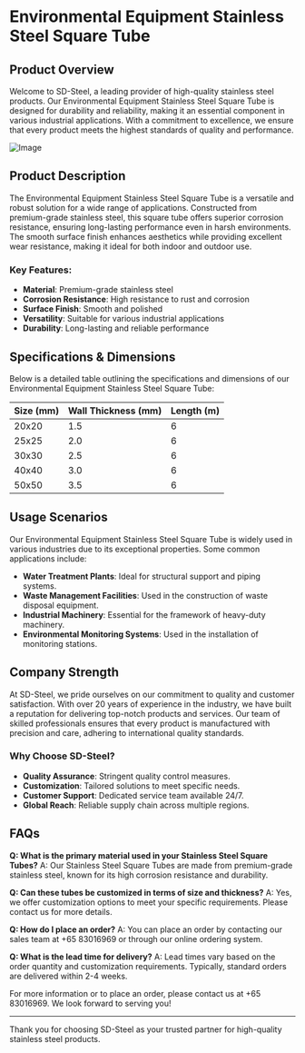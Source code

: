 # Environmental Equipment Stainless Steel Square Tube

## Product Overview

Welcome to SD-Steel, a leading provider of high-quality stainless steel products. Our Environmental Equipment Stainless Steel Square Tube is designed for durability and reliability, making it an essential component in various industrial applications. With a commitment to excellence, we ensure that every product meets the highest standards of quality and performance.

![Image](https://github.com/user-attachments/assets/2567258e-e124-4816-932d-1809bd27ef0b)

## Product Description

The Environmental Equipment Stainless Steel Square Tube is a versatile and robust solution for a wide range of applications. Constructed from premium-grade stainless steel, this square tube offers superior corrosion resistance, ensuring long-lasting performance even in harsh environments. The smooth surface finish enhances aesthetics while providing excellent wear resistance, making it ideal for both indoor and outdoor use.

### Key Features:
- **Material**: Premium-grade stainless steel
- **Corrosion Resistance**: High resistance to rust and corrosion
- **Surface Finish**: Smooth and polished
- **Versatility**: Suitable for various industrial applications
- **Durability**: Long-lasting and reliable performance

## Specifications & Dimensions

Below is a detailed table outlining the specifications and dimensions of our Environmental Equipment Stainless Steel Square Tube:

| Size (mm) | Wall Thickness (mm) | Length (m) |
|-----------|---------------------|------------|
| 20x20     | 1.5                 | 6          |
| 25x25     | 2.0                 | 6          |
| 30x30     | 2.5                 | 6          |
| 40x40     | 3.0                 | 6          |
| 50x50     | 3.5                 | 6          |

## Usage Scenarios

Our Environmental Equipment Stainless Steel Square Tube is widely used in various industries due to its exceptional properties. Some common applications include:

- **Water Treatment Plants**: Ideal for structural support and piping systems.
- **Waste Management Facilities**: Used in the construction of waste disposal equipment.
- **Industrial Machinery**: Essential for the framework of heavy-duty machinery.
- **Environmental Monitoring Systems**: Used in the installation of monitoring stations.

## Company Strength

At SD-Steel, we pride ourselves on our commitment to quality and customer satisfaction. With over 20 years of experience in the industry, we have built a reputation for delivering top-notch products and services. Our team of skilled professionals ensures that every product is manufactured with precision and care, adhering to international quality standards.

### Why Choose SD-Steel?
- **Quality Assurance**: Stringent quality control measures.
- **Customization**: Tailored solutions to meet specific needs.
- **Customer Support**: Dedicated service team available 24/7.
- **Global Reach**: Reliable supply chain across multiple regions.

## FAQs

**Q: What is the primary material used in your Stainless Steel Square Tubes?**
A: Our Stainless Steel Square Tubes are made from premium-grade stainless steel, known for its high corrosion resistance and durability.

**Q: Can these tubes be customized in terms of size and thickness?**
A: Yes, we offer customization options to meet your specific requirements. Please contact us for more details.

**Q: How do I place an order?**
A: You can place an order by contacting our sales team at +65 83016969 or through our online ordering system.

**Q: What is the lead time for delivery?**
A: Lead times vary based on the order quantity and customization requirements. Typically, standard orders are delivered within 2-4 weeks.

For more information or to place an order, please contact us at +65 83016969. We look forward to serving you!

---

Thank you for choosing SD-Steel as your trusted partner for high-quality stainless steel products.